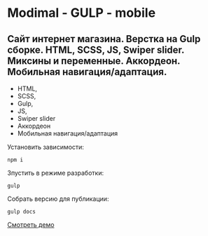 # Modimal - GULP - mobile

## Cайт интернет магазина. Верстка на Gulp сборке. HTML, SCSS, JS, Swiper slider. Миксины и переменные. Аккордеон. Мобильная навигация/адаптация.

- HTML,
- SCSS,
- Gulp,
- JS,
- Swiper slider
- Аккордеон
- Мобильная навигация/адаптация

Установить зависимости:
```
npm i
```

Зпустить в режиме разработки:
```
gulp
```

Собрать версию для публикации:
```
gulp docs
```

[Смотреть демо](https://kovalchuk-alexandr.github.io/Modimal/)
